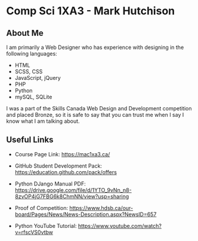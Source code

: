 # Comp Sci 1XA3 - Mark Hutchison

## About Me
I am primarily a Web Designer who has experience with designing in the following languages:

* HTML
* SCSS, CSS
* JavaScript, jQuery
* PHP
* Python
* mySQL, SQLite

I was a part of the Skills Canada Web Design and Development competition and placed Bronze, so it is safe to say that you can trust me when I say I know what I am talking about.

## Useful Links

* Course Page Link: https://mac1xa3.ca/

* GitHub Student Development Pack: https://education.github.com/pack/offers

* Python DJango Manual PDF: https://drive.google.com/file/d/1YTO_9vNn_n8-8zvOP4jG7FBG6k8ChmNN/view?usp=sharing

* Proof of Competition: https://www.hdsb.ca/our-board/Pages/News/News-Description.aspx?NewsID=657

* Python YouTube Tutorial: https://www.youtube.com/watch?v=rfscVS0vtbw